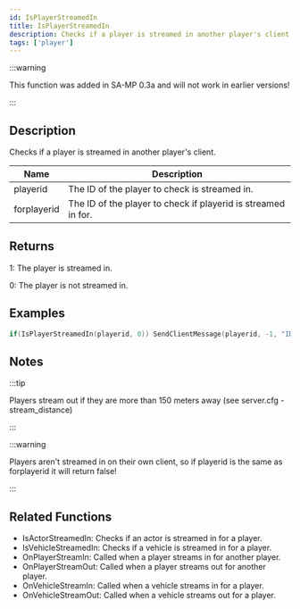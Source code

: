 ```yaml
---
id: IsPlayerStreamedIn
title: IsPlayerStreamedIn
description: Checks if a player is streamed in another player's client.
tags: ['player']
---
```


<TagLinks />

:::warning

This function was added in SA-MP 0.3a and will not work in earlier versions!

:::

## Description

Checks if a player is streamed in another player's client.


| Name | Description |
|------|-------------|
|playerid | The ID of the player to check is streamed in.|
|forplayerid | The ID of the player to check if playerid is streamed in for.|


## Returns

 1: The player is streamed in.

 0: The player is not streamed in.


## Examples


```c
if(IsPlayerStreamedIn(playerid, 0)) SendClientMessage(playerid, -1, "ID 0 can see you.");
```


## Notes

:::tip

Players stream out if they are more than 150 meters away (see server.cfg - stream_distance)

:::


:::warning

Players aren't streamed in on their own client, so if playerid is the same as forplayerid it will return false!

:::


## Related Functions


-  IsActorStreamedIn: Checks if an actor is streamed in for a player.
-  IsVehicleStreamedIn: Checks if a vehicle is streamed in for a player.
-  OnPlayerStreamIn: Called when a player streams in for another player.
-  OnPlayerStreamOut: Called when a player streams out for another player.
-  OnVehicleStreamIn: Called when a vehicle streams in for a player.
-  OnVehicleStreamOut: Called when a vehicle streams out for a player.